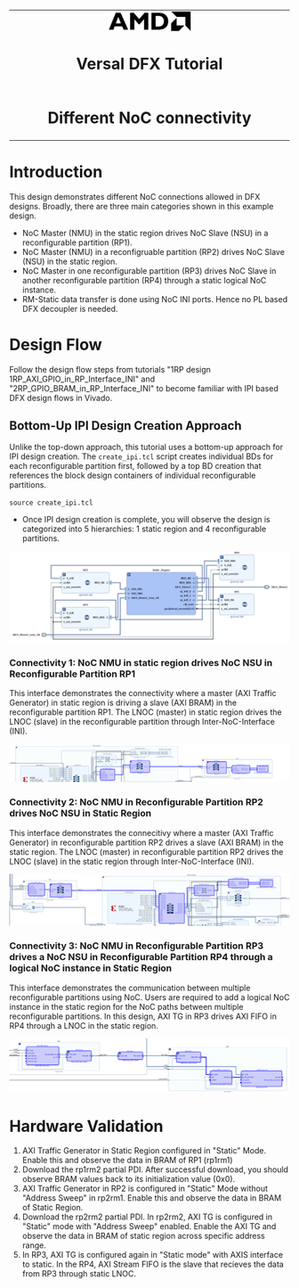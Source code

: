 ﻿<table>
 <tr>
   <td align="center"><img src="https://github.com/Xilinx/Image-Collateral/blob/main/xilinx-logo.png?raw=true" width="30%"/><h1>Versal DFX Tutorial</h1>
   </td>
 </tr>
 <tr>
 <td align="center"><h1>Different NoC connectivity </h1>
 </td>
 </tr>
</table>

# Introduction

This design demonstrates different NoC connections allowed in DFX designs. Broadly, there are three main categories shown in this example design.
- NoC Master (NMU) in the static region drives NoC Slave (NSU) in a reconfigurable partition (RP1).
- NoC Master (NMU) in a reconfigruable partition (RP2) drives NoC Slave (NSU) in the static region.
- NoC Master in one reconfigurable partition (RP3) drives NoC Slave in another reconfigurable partition (RP4) through a static logical NoC instance.
- RM-Static data transfer is done using NoC INI ports. Hence no PL based DFX decoupler is needed.

# Design Flow

Follow the design flow steps from tutorials "1RP design 1RP_AXI_GPIO_in_RP_Interface_INI" and "2RP_GPIO_BRAM_in_RP_Interface_INI" to become familiar with IPI based DFX design flows in Vivado.

## Bottom-Up IPI Design Creation Approach

Unlike the top-down approach, this tutorial uses a bottom-up approach for IPI design creation. The <code>create_ipi.tcl</code> script creates individual BDs for each reconfigurable partition first, followed by a top BD creation that references the block design containers of individual reconfigurable partitions.

`source create_ipi.tcl`

- Once IPI design creation is complete, you will observe the design is categorized into 5 hierarchies: 1 static region and 4 reconfigurable partitions.

<p align="center">
  <img src="./images/top_bd_with_all_bdcs.png?raw=true" alt="top_bd_with_all_bdcs"/>
</p>

### Connectivity 1: NoC NMU in static region drives NoC NSU in Reconfigurable Partition RP1

This interface demonstrates the connectivity where a master (AXI Traffic Generator) in static region is driving a slave (AXI BRAM) in the reconfigurable partition RP1. The LNOC (master) in static region drives the LNOC (slave) in the reconfigurable partition through Inter-NoC-Interface (INI).   

<p align="center">
  <img src="./images/NMU_in_Static_NSU_in_RM.png?raw=true" alt="NMU_in_Static_NSU_in_RM"/>
</p>

### Connectivity 2: NoC NMU in Reconfigurable Partition RP2 drives NoC NSU in Static Region

This interface demonstrates the connecitivy where a master (AXI Traffic Generator) in reconfigurable partition RP2 drives a slave (AXI BRAM) in the static region. The LNOC (master) in reconfigurable partition RP2 drives the LNOC (slave) in the static region through Inter-NoC-Interface (INI).   

<p align="center">
  <img src="./images/NMU_in_RM_NSU_in_static.png?raw=true" alt="NMU_in_RM_NSU_in_static"/>
</p>

### Connectivity 3: NoC NMU in Reconfigurable Partition RP3 drives a NoC NSU in Reconfigurable Partition RP4 through a logical NoC instance in Static Region

This interface demonstrates the communication between multiple reconfigurable partitions using NoC. Users are required to add a logical NoC instance in the static region for the NoC paths between multiple reconfigurable partitions. In this design, AXI TG in RP3 drives AXI FIFO in RP4 through a LNOC in the static region.

<p align="center">
  <img src="./images/NoC_RP_to_RP_through_static.png?raw=true" alt=NoC_RP_to_RP_through_static"/>
</p>

# Hardware Validation
1. AXI Traffic Generator in Static Region configured in "Static" Mode. Enable this and observe the data in BRAM of RP1 (rp1rm1)
2. Download the rp1rm2 partial PDI. After successful download, you should observe BRAM values back to its initialization value (0x0).
3. AXI Traffic Generator in RP2 is configured in "Static" Mode without "Address Sweep" in rp2rm1. Enable this and observe the data in BRAM of Static Region.
4. Download the rp2rm2 partial PDI. In rp2rm2, AXI TG is configured in "Static" mode with "Address Sweep" enabled. Enable the AXI TG and observe the data in BRAM of static region across specific address range.
5. In RP3, AXI TG is configured again in "Static mode" with AXIS interface to static. In the RP4, AXI Stream FIFO is the slave that recieves the data from RP3 through static LNOC.

